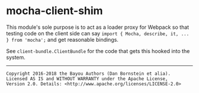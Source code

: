 mocha-client-shim
=================

This module's sole purpose is to act as a loader proxy for Webpack so that
testing code on the client side can say `import { Mocha, describe, it, ... }
from 'mocha';` and get reasonable bindings.

See `client-bundle.ClientBundle` for the code that gets this hooked into the
system.

- - - - - - - - - -

```
Copyright 2016-2018 the Bayou Authors (Dan Bornstein et alia).
Licensed AS IS and WITHOUT WARRANTY under the Apache License,
Version 2.0. Details: <http://www.apache.org/licenses/LICENSE-2.0>
```
